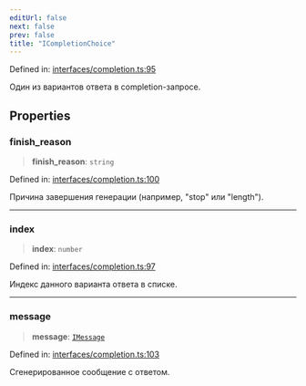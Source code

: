 ```yaml
---
editUrl: false
next: false
prev: false
title: "ICompletionChoice"
---
```


Defined in: [interfaces/completion.ts:95](https://github.com/zloishavrin/gigachat-node/blob/6da600b42ccae098cf918eab832f5d434d83a47e/src/interfaces/completion.ts#L95)

Один из вариантов ответа в completion-запросе.

## Properties

### finish\_reason

> **finish\_reason**: `string`

Defined in: [interfaces/completion.ts:100](https://github.com/zloishavrin/gigachat-node/blob/6da600b42ccae098cf918eab832f5d434d83a47e/src/interfaces/completion.ts#L100)

Причина завершения генерации (например, "stop" или "length").

***

### index

> **index**: `number`

Defined in: [interfaces/completion.ts:97](https://github.com/zloishavrin/gigachat-node/blob/6da600b42ccae098cf918eab832f5d434d83a47e/src/interfaces/completion.ts#L97)

Индекс данного варианта ответа в списке.

***

### message

> **message**: [`IMessage`](/gigachat-node/docs/api/interfaces/message/interfaces/imessage/)

Defined in: [interfaces/completion.ts:103](https://github.com/zloishavrin/gigachat-node/blob/6da600b42ccae098cf918eab832f5d434d83a47e/src/interfaces/completion.ts#L103)

Сгенерированное сообщение с ответом.

